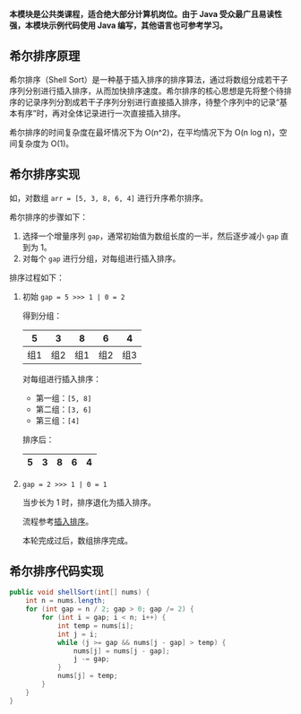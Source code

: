 **本模块是公共类课程，适合绝大部分计算机岗位。由于 Java 受众最广且易读性强，本模块示例代码使用 Java 编写，其他语言也可参考学习。**

## 希尔排序原理

希尔排序（Shell Sort）是一种基于插入排序的排序算法，通过将数组分成若干子序列分别进行插入排序，从而加快排序速度。希尔排序的核心思想是先将整个待排序的记录序列分割成若干子序列分别进行直接插入排序，待整个序列中的记录“基本有序”时，再对全体记录进行一次直接插入排序。

希尔排序的时间复杂度在最坏情况下为 O(n^2)，在平均情况下为 O(n log n)，空间复杂度为 O(1)。

## 希尔排序实现

如，对数组 `arr = [5, 3, 8, 6, 4]` 进行升序希尔排序。

希尔排序的步骤如下：

1. 选择一个增量序列 `gap`，通常初始值为数组长度的一半，然后逐步减小 `gap` 直到为 1。
2. 对每个 `gap` 进行分组，对每组进行插入排序。

排序过程如下：

1. 初始 `gap = 5 >>> 1 | 0 = 2`

    得到分组：

    | 5   | 3   | 8   | 6   | 4   |
    | --- | --- | --- | --- | --- |
    | 组1 | 组2 | 组1 | 组2 | 组3 |

    对每组进行插入排序：

    - 第一组：`[5, 8]`
    - 第二组：`[3, 6]`
    - 第三组：`[4]`

    排序后：

    | 5   | 3   | 8   | 6   | 4   |
    | --- | --- | --- | --- | --- |

2. `gap = 2 >>> 1 | 0 = 1`

    当步长为 1 时，排序退化为插入排序。

    流程参考[插入排序](../3.%20插入排序/index.md)。

    本轮完成过后，数组排序完成。

## 希尔排序代码实现

```java
public void shellSort(int[] nums) {
    int n = nums.length;
    for (int gap = n / 2; gap > 0; gap /= 2) {
        for (int i = gap; i < n; i++) {
            int temp = nums[i];
            int j = i;
            while (j >= gap && nums[j - gap] > temp) {
                nums[j] = nums[j - gap];
                j -= gap;
            }
            nums[j] = temp;
        }
    }
}
```